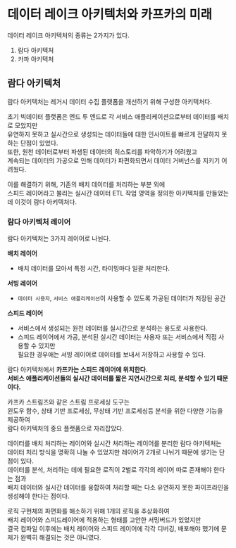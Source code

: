 데이터 레이크 아키텍처와 카프카의 미래
=============================  
데이터 레이크 아키텍처의 종류는 2가지가 있다.     
  
1. 람다 아키텍처 
2. 카파 아키텍처 

## 람다 아키텍처 
람다 아키텍처는 레거시 데이터 수집 플랫폼을 개선하기 위해 구성한 아키텍처다.   
               
초기 빅데이터 플랫폼은 엔드 투 엔드로 각 서비스 애플리케이션으로부터 데이터를 배치로 모았지만          
유연하지 못하고 실시간으로 생성되는 데이터들에 대한 인사이트를 빠르게 전달하지 못하는 단점이 있었다.            
또한, 원천 데이터로부터 파생된 데이터의 히스토리를 파악하기가 어려웠고      
계속되는 데이터의 가공으로 인해 데이터가 파편화되면서 데이터 거버넌스를 지키기 어려웠다.      
  
이를 해결하기 위해, 기존의 배치 데이터를 처리하는 부분 외에     
스피드 레이어라고 불리는 실시간 데이터 ETL 작업 영역을 정의한 아키텍처를 만들었는데 이것이 람다 아키텍처다.   
    
### 람다 아키텍처 레이어   
람다 아키텍처는 3가지 레이어로 나뉜다.      

**배치 레이어** 
* 배치 데이터를 모아서 특정 시간, 타이밍마다 일괄 처리한다.       

**서빙 레이어** 
* `데이터 사용자`, `서비스 애플리케이션`이 사용할 수 있도록 가공된 데이터가 저장된 공간  

**스피드 레이어** 
* 서비스에서 생성되는 원천 데이터를 실시간으로 분석하는 용도로 사용한다.
* 스피드 레이어에서 가공, 분석된 실시간 데이터는 사용자 또는 서비스에서 직접 사용할 수 있지만   
  필요한 경우애는 서빙 레이어로 데이터를 보내서 저장하고 사용할 수 있다.  
         
람다 아키텍처에서 **카프카는 스피드 레이어에 위치한다.**          
**서비스 애플리케이션들의 실시간 데이터를 짧은 지연시간으로 처리, 분석할 수 있기 때문이다.**      
      
카프카 스트림즈와 같은 스트림 프로세싱 도구는        
윈도우 함수, 상태 기반 프로세싱, 무상태 기반 프로세싱등 분석을 위한 다양한 기능을 제공하여          
람다 아키텍처의 중요 플랫폼으로 자리잡았다.        
                  
데이터를 배치 처리하는 레이어와 실시간 처리하는 레이어를 분리한 람다 아키텍처는             
데이터 처리 방식을 명확히 나눌 수 있었지만 레이어가 2개로 나뉘기 때문에 생기는 단점이 있다.            
데이터를 분석, 처리하는 데에 필요한 로직이 2벌로 각각의 레이어 따로 존재해야 한다는 점과        
배치 데이터와 실시간 데이터를 융합하여 처리할 때는 다소 유연하지 못한 파이프라인을 생성해야 한다는 점이다.       
                
로직 구현체의 파편화를 해소하기 위해 1개의 로직을 추상화하여               
배치 레이어와 스피드레이어에 적용하는 형태를 고안한 서밍버드가 있었지만          
결국 컴파일 이후에는 배치 레이어와 스피드 레이어에 각각 디버깅, 배포해야 했기에 문제가 완벽히 해결되는 것은 아니였다.    
